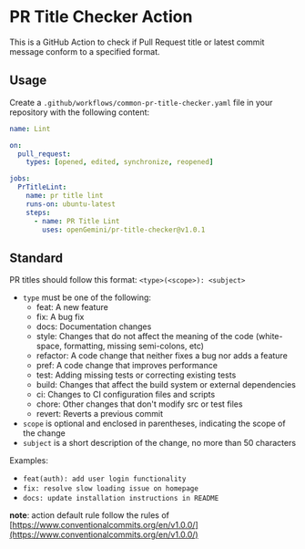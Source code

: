 # PR Title Checker Action

This is a GitHub Action to check if Pull Request title or latest commit message conform to a specified format.

## Usage

Create a `.github/workflows/common-pr-title-checker.yaml` file in your repository with the following content:

```yaml
name: Lint

on:
  pull_request:
    types: [opened, edited, synchronize, reopened]

jobs:
  PrTitleLint:
    name: pr title lint
    runs-on: ubuntu-latest
    steps:
      - name: PR Title Lint
        uses: openGemini/pr-title-checker@v1.0.1
```

## Standard

PR titles should follow this format: `<type>(<scope>): <subject>`

- `type` must be one of the following:
  - feat: A new feature
  - fix: A bug fix
  - docs: Documentation changes
  - style: Changes that do not affect the meaning of the code (white-space, formatting, missing semi-colons, etc)
  - refactor: A code change that neither fixes a bug nor adds a feature
  - pref: A code change that improves performance
  - test: Adding missing tests or correcting existing tests
  - build: Changes that affect the build system or external dependencies
  - ci: Changes to CI configuration files and scripts
  - chore: Other changes that don't modify src or test files
  - revert: Reverts a previous commit
- `scope` is optional and enclosed in parentheses, indicating the scope of the change
- `subject` is a short description of the change, no more than 50 characters

Examples:
- `feat(auth): add user login functionality`
- `fix: resolve slow loading issue on homepage`
- `docs: update installation instructions in README`

**note**: action default rule follow the rules of [https://www.conventionalcommits.org/en/v1.0.0/](https://www.conventionalcommits.org/en/v1.0.0/)